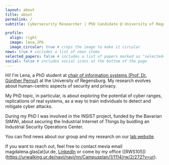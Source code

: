 ```yaml
---
layout: about
title: about
permalink: /
subtitle: Cybersecurity Researcher | PhD Candidate @ University of Regensburg

profile:
  align: right
  image: lena.JPG
  image_circular: true # crops the image to make it circular
news: true # includes a list of news items
selected_papers: false # includes a list of papers marked as "selected={true}"
social: false # includes social icons at the bottom of the page
---
```


Hi! I'm Lena, a PhD student at [chair of information systems (Prof. Dr. Günther Pernul)](https://www.uni-regensburg.de/informatik-data-science/wi-pernul/startseite/index.html) at the University of Regensburg. My research evolves about human-centric aspects of security and privacy. 

My PhD topic, in particular, is about exploring the potential of cyber ranges, replications of real systems, as a way to train individuals to detect and mitigate cyber attacks. 

During my PhD I was involved in the INSIST project, funded by the Bavarian StMWi, about securing the Industrial Internet of Things by buidling an Industrial Security Operations Center.

You can find news about our group and my research on our [lab website](https://www.uni-regensburg.de/informatik-data-science/wi-pernul/new-s/index.html).

If you want to reach out, feel free to contact mevia email magdalena.glas\[at\]ur.de, [LinkedIn](https://www.linkedin.com/in/magdalena-glas-882497232/) or come by my office ([RWS105])(https://urwalking.ur.de/navi/navi/nn/Campusplan/1/1114/rw/2/272?v=ur).